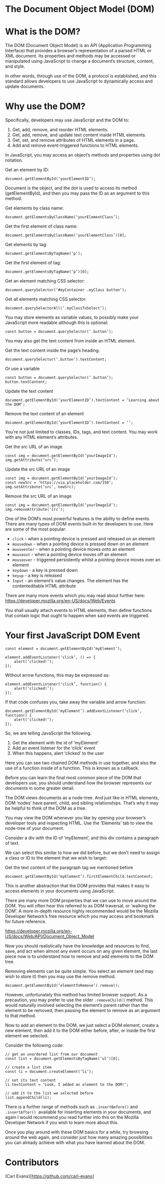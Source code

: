 # The Document Object Model (DOM)

# What is the DOM?
The DOM (Document Object Model) is an API (Application Programming Interface) that provides a browser’s representation of a parsed HTML or XML document. Its properties and methods may be accessed or manipulated using JavaScript to change a document’s structure, content, and style.

In other words, through use of the DOM, a protocol is established, and this standard allows developers to use JavaScript to dynamically access and update documents.

# Why use the DOM?
Specifically, developers may use JavaScript and the DOM to:

1. Get, add, remove, and reorder HTML elements.
2. Get, add, remove, and update text content inside HTML elements.
3. Get, set, and remove attributes of HTML elements in a page.
4. Add and remove event-triggered functions to HTML elements.

In JavaScript, you may access an object’s methods and properties using dot notation.

Get an element by ID:
```
document.getElementById(‘yourElementID’);
```

Document is the object, and the dot is used to access its method (getElementById), and then you may pass the ID as an argument to this method.

Get elements by class name:
```
document.getElementsByClassName(‘yourElementClass’);
```

Get the first element of class name:
```
document.getElementsByClassName(‘yourElementClass’)[0];
```

Get elements by tag:
```
document.getElementsByTagName(‘p’);
```

Get the first element of tag:
```
document.getElementsByTagName(‘p’)[0];
```

Get an element matching CSS selector:
```
document.querySelector(‘#myContainer .myClass button’);
```
Get all elements matching CSS selector:
```
document.querySelectorAll(‘.myClassToSelect’);
```

You may store elements as variable values, to possibly make your JavaScript more readable although this is optional:
```
const button = document.querySelector(‘.button’);
```
You may also get the text content from inside an HTML element.

Get the text content inside the page’s heading:
```
document.querySelector(‘.button’).textContent;
```

Or use a variable
```
const button = document.querySelector(‘.button’);
button.textContent;
```

Update the text content
```
document.getElementById(‘yourElementID’).textContent = ‘Learning about the DOM’;
```

Remove the text content of an element
```
document.getElementById(‘yourElementID’).textContent = ‘’;
```
You’re not just limited to classes, IDs, tags, and text content. You may work with any HTML element’s attributes.

Get the src URL of an image
```
const img = document.getElementById(‘yourImageId’);
img.getAttribute(‘src’);
```

Update the src URL of an image
```
const img = document.getElementById(‘yourImageId’);
const newSrc = ‘https://via.placeholder.com/150’;
img.setAttribute(‘src’, newSrc);
```

Remove the src URL of an image
```
const img = document.getElementById(‘yourImageId’);
img.removeAttribute(‘src’);
```

One of the DOM’s most powerful features is the ability to define events. There are many types of DOM events built-in for developers to use. Here are some of the most popular:

* ```click``` - when a pointing device is pressed and released on an element
* ```mousedown``` - when a pointing device is pressed down on an element
* ```mouseenter``` - when a pointing device moves onto an element
* ```mouseout``` - when a pointing device moves off an element
* ```mouseover``` - triggered persistently whilst a pointing device moves over an element
* ```keydown``` - a key is pressed down
* ```keyup``` - a key is released
* ```Input``` - an element’s value changes. The element has the contenteditable HTML attribute

There are many more events which you may read about further here: 
https://developer.mozilla.org/en-US/docs/Web/Events

You shall usually attach events to HTML elements, then define functions that contain logic that ought to happen when said events are triggered.

# Your first JavaScript DOM Event
```
const element = document.getElementById(‘myElement’);

element.addEventListener(‘click’, () => {
	alert(‘clicked!’);
});
```

Without arrow functions, this may be expressed as:
```
element.addEventListener(‘click’, function() {
	alert(‘clicked!’);
});
```

If that code confuses you, take away the variable and arrow function:

```
document.getElementById(‘myElement’).addEventListener(‘click’, function() {
	alert(‘clicked!’);
});
```
So, we are telling JavaScript the following.

1. Get the element with the id of ‘myElement’
2. Add an event listener for the ‘click’ event
3. When this happens, alert ‘clicked’ to the user

Here you can see two chained DOM methods in use together, and also the use of a function inside of a function. This is known as a callback.

Before you can learn the final most common piece of the DOM that developers use, you should understand how the browser represents our documents in some greater detail.

The DOM views documents as a node-tree. And just like in HTML elements, DOM ‘nodes’ have parent, child, and sibling relationships. That’s why it may be helpful to think of the DOM as a tree.

You may view the DOM whenever you like by opening your browser’s developer tools and inspecting HTML. Use the ‘Elements’ tab to view the node-tree of your document.

Consider a div with the ID of ‘myElement’, and this div contains a paragraph of text.

We can select this similar to how we did before, but we don’t need to assign a class or ID to the element that we wish to target:

Get the text content of the paragraph tag we mentioned before
```
document.getElementById(‘myElement’).firstElementChild.textContent;
```

This is another abstraction that the DOM provides that makes it easy to access elements in your documents using JavaScript.

There are many more DOM properties that we can use to move around the DOM. You will often hear this referred to as DOM traversal, or ‘walking the DOM’. A more in-depth resource highly recommended would be the Mozilla Developer Network’s free resource which you may access and bookmark for future reference.

https://developer.mozilla.org/en-US/docs/Web/API/Document_Object_Model

Now you should realistically have the knowledge and resources to find, save, and act when almost any event occurs on any given element, the last piece now is to understand how to remove and add elements to the DOM tree.

Removing elements can be quite simple. You select an element (and may wish to store it) then you may use the remove method.
```
document.getElementById(‘elementToRemove’).remove();
```

However, unfortunately this method has limited browser support. As a precaution, you may prefer to use the older ```.removeChild()``` method. This would naturally involved selecting the element’s parent rather than the element to be removed, then passing the element to remove as an argument to that method.

Now to add an element to the DOM, we just select a DOM element, create a new element, then add it to the DOM either before, after, or inside the first element we selected.

Consider the following code:

```
// get an unordered list from our document
const list = document.getElementsByTagName(‘ul’)[0];

// create a list item
const li = document.createElement(‘li’);

// set its text content
li.textContent = ‘Look, I added an element to the DOM!’;

// add it to the list we selected before
list.appendChild(li);
```

There is a further range of methods such as ```.insertBefore()``` and ```.insertAfter()```  available for inserting elements in your documents, and again I would recommend you read further into this on the Mozilla Developer Network if you wish to learn more about this.

Once you play around with these DOM basics for a while, try browsing around the web again, and consider just how many amazing possibilities you can already achieve with what you have learned about the DOM.

# Contributors
(Carl Evans)[https://github.com/carl-evans]
